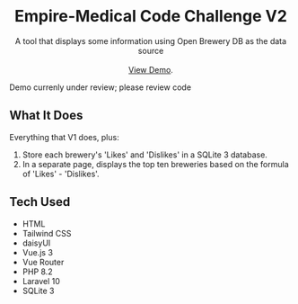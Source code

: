 <br/>
<p align="center">
  <h1 align="center">Empire-Medical Code Challenge V2</h1>

  <p align="center">
    A tool that displays some information using Open Brewery DB as the data source
    <br/>
    <br/>
    <a href="[https://em-code-challenge-v2.up.railway.app/](https://em-code-challenge-v2.up.railway.app/)" target="_blank">View Demo</a>.
    <br />
    <p>Demo currenly under review; please review code</p>
  </p>
</p>



## What It Does

Everything that V1 does, plus:

1. Store each brewery's 'Likes' and 'Dislikes' in a SQLite 3 database.
2. In a separate page, displays the top ten breweries based on the formula of 'Likes' - 'Dislikes'.

## Tech Used

- HTML
- Tailwind CSS
- daisyUI
- Vue.js 3
- Vue Router
- PHP 8.2
- Laravel 10
- SQLite 3
